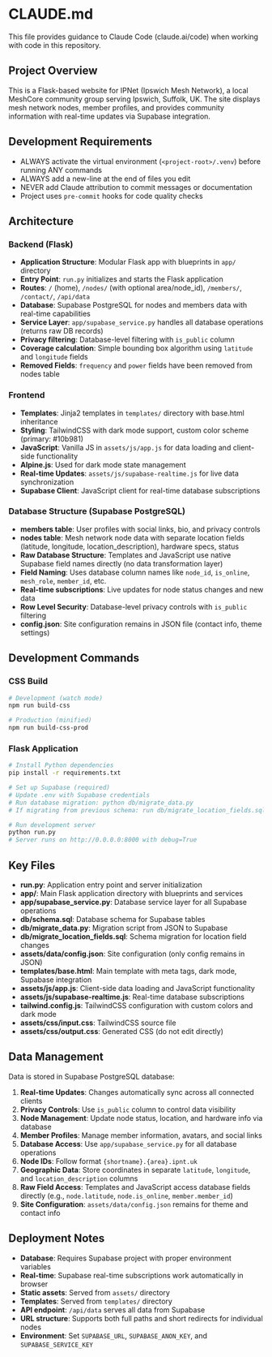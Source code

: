 # CLAUDE.md

This file provides guidance to Claude Code (claude.ai/code) when working with code in this repository.

## Project Overview

This is a Flask-based website for IPNet (Ipswich Mesh Network), a local MeshCore community group serving Ipswich, Suffolk, UK. The site displays mesh network nodes, member profiles, and provides community information with real-time updates via Supabase integration.

## Development Requirements

* ALWAYS activate the virtual environment (`<project-root>/.venv`) before running ANY commands
* ALWAYS add a new-line at the end of files you edit
* NEVER add Claude attribution to commit messages or documentation
* Project uses `pre-commit` hooks for code quality checks

## Architecture

### Backend (Flask)
- **Application Structure**: Modular Flask app with blueprints in `app/` directory
- **Entry Point**: `run.py` initializes and starts the Flask application
- **Routes**: `/` (home), `/nodes/` (with optional area/node_id), `/members/`, `/contact/`, `/api/data`
- **Database**: Supabase PostgreSQL for nodes and members data with real-time capabilities
- **Service Layer**: `app/supabase_service.py` handles all database operations (returns raw DB records)
- **Privacy filtering**: Database-level filtering with `is_public` column
- **Coverage calculation**: Simple bounding box algorithm using `latitude` and `longitude` fields
- **Removed Fields**: `frequency` and `power` fields have been removed from nodes table

### Frontend
- **Templates**: Jinja2 templates in `templates/` directory with base.html inheritance
- **Styling**: TailwindCSS with dark mode support, custom color scheme (primary: #10b981)
- **JavaScript**: Vanilla JS in `assets/js/app.js` for data loading and client-side functionality
- **Alpine.js**: Used for dark mode state management
- **Real-time Updates**: `assets/js/supabase-realtime.js` for live data synchronization
- **Supabase Client**: JavaScript client for real-time database subscriptions

### Database Structure (Supabase PostgreSQL)
- **members table**: User profiles with social links, bio, and privacy controls
- **nodes table**: Mesh network node data with separate location fields (latitude, longitude, location_description), hardware specs, status
- **Raw Database Structure**: Templates and JavaScript use native Supabase field names directly (no data transformation layer)
- **Field Naming**: Uses database column names like `node_id`, `is_online`, `mesh_role`, `member_id`, etc.
- **Real-time subscriptions**: Live updates for node status changes and new data
- **Row Level Security**: Database-level privacy controls with `is_public` filtering
- **config.json**: Site configuration remains in JSON file (contact info, theme settings)

## Development Commands

### CSS Build
```bash
# Development (watch mode)
npm run build-css

# Production (minified)
npm run build-css-prod
```

### Flask Application
```bash
# Install Python dependencies
pip install -r requirements.txt

# Set up Supabase (required)
# Update .env with Supabase credentials
# Run database migration: python db/migrate_data.py
# If migrating from previous schema: run db/migrate_location_fields.sql in Supabase

# Run development server
python run.py
# Server runs on http://0.0.0.0:8000 with debug=True
```

## Key Files

- **run.py**: Application entry point and server initialization
- **app/**: Main Flask application directory with blueprints and services
- **app/supabase_service.py**: Database service layer for all Supabase operations
- **db/schema.sql**: Database schema for Supabase tables
- **db/migrate_data.py**: Migration script from JSON to Supabase
- **db/migrate_location_fields.sql**: Schema migration for location field changes
- **assets/data/config.json**: Site configuration (only config remains in JSON)
- **templates/base.html**: Main template with meta tags, dark mode, Supabase integration
- **assets/js/app.js**: Client-side data loading and JavaScript functionality
- **assets/js/supabase-realtime.js**: Real-time database subscriptions
- **tailwind.config.js**: TailwindCSS configuration with custom colors and dark mode
- **assets/css/input.css**: TailwindCSS source file
- **assets/css/output.css**: Generated CSS (do not edit directly)

## Data Management

Data is stored in Supabase PostgreSQL database:
1. **Real-time Updates**: Changes automatically sync across all connected clients
2. **Privacy Controls**: Use `is_public` column to control data visibility
3. **Node Management**: Update node status, location, and hardware info via database
4. **Member Profiles**: Manage member information, avatars, and social links
5. **Database Access**: Use `app/supabase_service.py` for all database operations
6. **Node IDs**: Follow format `{shortname}.{area}.ipnt.uk`
7. **Geographic Data**: Store coordinates in separate `latitude`, `longitude`, and `location_description` columns
8. **Raw Field Access**: Templates and JavaScript access database fields directly (e.g., `node.latitude`, `node.is_online`, `member.member_id`)
9. **Site Configuration**: `assets/data/config.json` remains for theme and contact info

## Deployment Notes

- **Database**: Requires Supabase project with proper environment variables
- **Real-time**: Supabase real-time subscriptions work automatically in browser
- **Static assets**: Served from `assets/` directory
- **Templates**: Served from `templates/` directory
- **API endpoint**: `/api/data` serves all data from Supabase
- **URL structure**: Supports both full paths and short redirects for individual nodes
- **Environment**: Set `SUPABASE_URL`, `SUPABASE_ANON_KEY`, and `SUPABASE_SERVICE_KEY`
